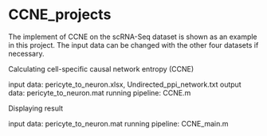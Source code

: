 # CCNE_projects
The implement of CCNE on the scRNA-Seq dataset is shown as an example in this project. 
The input data can be changed with the other four datasets if necessary.

Calculating cell-specific causal network entropy (CCNE)

input data: pericyte_to_neuron.xlsx, Undirected_ppi_network.txt
output data: pericyte_to_neuron.mat
running pipeline: CCNE.m

Displaying result

input data: pericyte_to_neuron.mat
running pipeline: CCNE_main.m
